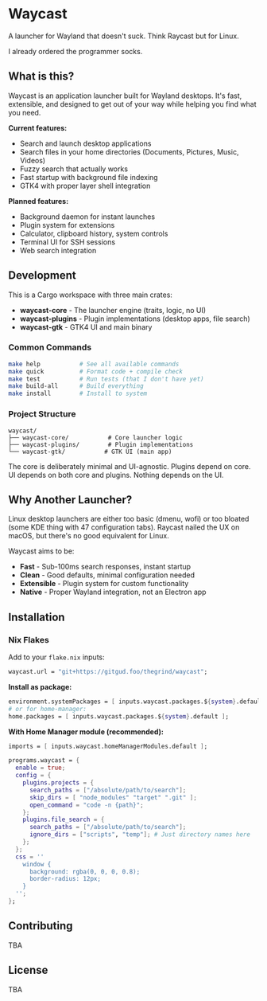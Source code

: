 # Waycast

A launcher for Wayland that doesn't suck. Think Raycast but for Linux.

I already ordered the programmer socks.

## What is this?

Waycast is an application launcher built for Wayland desktops. It's fast, extensible, and designed to get out of your way while helping you find what you need.

**Current features:**
- Search and launch desktop applications
- Search files in your home directories (Documents, Pictures, Music, Videos)
- Fuzzy search that actually works
- Fast startup with background file indexing
- GTK4 with proper layer shell integration

**Planned features:**
- Background daemon for instant launches
- Plugin system for extensions
- Calculator, clipboard history, system controls
- Terminal UI for SSH sessions
- Web search integration

## Development

This is a Cargo workspace with three main crates:

- **waycast-core** - The launcher engine (traits, logic, no UI)
- **waycast-plugins** - Plugin implementations (desktop apps, file search)
- **waycast-gtk** - GTK4 UI and main binary

### Common Commands

```bash
make help           # See all available commands
make quick          # Format code + compile check
make test           # Run tests (that I don't have yet)
make build-all      # Build everything
make install        # Install to system
```

### Project Structure

```
waycast/
├── waycast-core/           # Core launcher logic
├── waycast-plugins/        # Plugin implementations
└── waycast-gtk/           # GTK UI (main app)
```

The core is deliberately minimal and UI-agnostic. Plugins depend on core. UI depends on both core and plugins. Nothing depends on the UI.

## Why Another Launcher?

Linux desktop launchers are either too basic (dmenu, wofi) or too bloated (some KDE thing with 47 configuration tabs). Raycast nailed the UX on macOS, but there's no good equivalent for Linux.

Waycast aims to be:
- **Fast** - Sub-100ms search responses, instant startup
- **Clean** - Good defaults, minimal configuration needed  
- **Extensible** - Plugin system for custom functionality
- **Native** - Proper Wayland integration, not an Electron app

## Installation

### Nix Flakes

Add to your `flake.nix` inputs:
```nix
waycast.url = "git+https://gitgud.foo/thegrind/waycast";
```

**Install as package:**
```nix
environment.systemPackages = [ inputs.waycast.packages.${system}.default ];
# or for home-manager:
home.packages = [ inputs.waycast.packages.${system}.default ];
```

**With Home Manager module (recommended):**
```nix
imports = [ inputs.waycast.homeManagerModules.default ];

programs.waycast = {
  enable = true;
  config = {
    plugins.projects = {
      search_paths = ["/absolute/path/to/search"];
      skip_dirs = [ "node_modules" "target" ".git" ];
      open_command = "code -n {path}";
    };
    plugins.file_search = {
      search_paths = ["/absolute/path/to/search"];
      ignore_dirs = ["scripts", "temp"]; # Just directory names here
    };
  };
  css = ''
    window {
      background: rgba(0, 0, 0, 0.8);
      border-radius: 12px;
    }
  '';
};
```

## Contributing

TBA

## License

TBA
